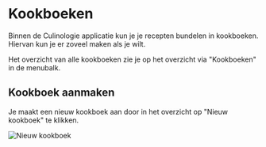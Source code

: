 # Kookboeken

Binnen de Culinologie applicatie kun je je recepten bundelen in kookboeken. Hiervan kun je er zoveel maken als je wilt.

Het overzicht van alle kookboeken zie je op het overzicht via "Kookboeken" in de menubalk.

## Kookboek aanmaken

Je maakt een nieuw kookboek aan door in het overzicht op "Nieuw kookboek" te klikken.

![Nieuw kookboek](/images/help/cookbooks-create.png)
